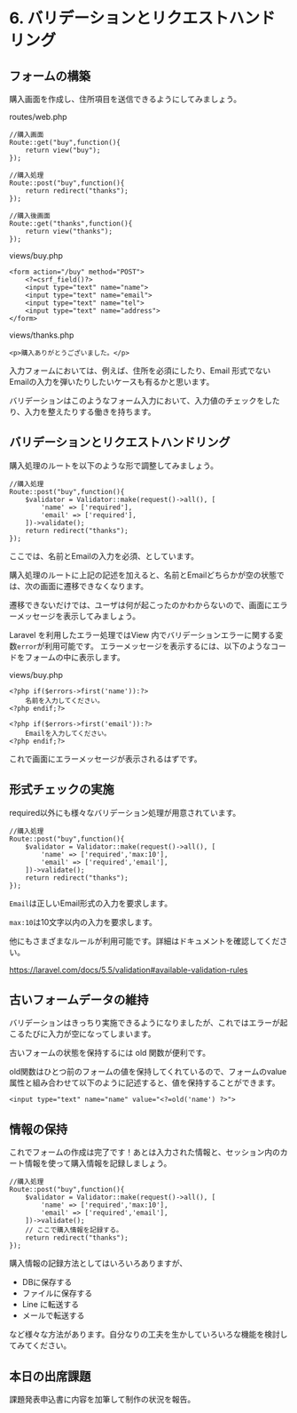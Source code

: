# 6. バリデーションとリクエストハンドリング

## フォームの構築

購入画面を作成し、住所項目を送信できるようにしてみましょう。

routes/web.php

````
//購入画面
Route::get("buy",function(){
    return view("buy");
});

//購入処理
Route::post("buy",function(){
    return redirect("thanks");
});

//購入後画面
Route::get("thanks",function(){
    return view("thanks");
});
````

views/buy.php

````
<form action="/buy" method="POST">
    <?=csrf_field()?>
    <input type="text" name="name">
    <input type="text" name="email">
    <input type="text" name="tel">
    <input type="text" name="address">
</form>
````

views/thanks.php
````
<p>購入ありがとうございました。</p>

````

入力フォームにおいては、例えば、住所を必須にしたり、Email 形式でないEmailの入力を弾いたりしたいケースも有るかと思います。

バリデーションはこのようなフォーム入力において、入力値のチェックをしたり、入力を整えたりする働きを持ちます。

## バリデーションとリクエストハンドリング

購入処理のルートを以下のような形で調整してみましょう。

````
//購入処理
Route::post("buy",function(){
    $validator = Validator::make(request()->all(), [
        'name' => ['required'],
        'email' => ['required'],
    ])->validate();
    return redirect("thanks");
});
````

ここでは、名前とEmailの入力を必須、としています。

購入処理のルートに上記の記述を加えると、名前とEmailどちらかが空の状態では、次の画面に遷移できなくなります。

遷移できないだけでは、ユーザは何が起こったのかわからないので、画面にエラーメッセージを表示してみましょう。

Laravel を利用したエラー処理ではView 内でバリデーションエラーに関する変数`error`が利用可能です。
エラーメッセージを表示するには、以下のようなコードをフォームの中に表示します。

views/buy.php

````
<?php if($errors->first('name')):?>
    名前を入力してください。
<?php endif;?>

<?php if($errors->first('email')):?>
    Emailを入力してください。
<?php endif;?>
````

これで画面にエラーメッセージが表示されるはずです。

## 形式チェックの実施

required以外にも様々なバリデーション処理が用意されています。

````
//購入処理
Route::post("buy",function(){
    $validator = Validator::make(request()->all(), [
        'name' => ['required','max:10'],
        'email' => ['required','email'],
    ])->validate();
    return redirect("thanks");
});
````

`Email`は正しいEmail形式の入力を要求します。

`max:10`は10文字以内の入力を要求します。

他にもさまざまなルールが利用可能です。詳細はドキュメントを確認してください。

https://laravel.com/docs/5.5/validation#available-validation-rules

## 古いフォームデータの維持

バリデーションはきっちり実施できるようになりましたが、これではエラーが起こるたびに入力が空になってしまいます。

古いフォームの状態を保持するには old 関数が便利です。

old関数はひとつ前のフォームの値を保持してくれているので、フォームのvalue 属性と組み合わせて以下のように記述すると、値を保持することができます。

````
<input type="text" name="name" value="<?=old('name') ?>">
````

## 情報の保持

これでフォームの作成は完了です！あとは入力された情報と、セッション内のカート情報を使って購入情報を記録しましょう。

````
//購入処理
Route::post("buy",function(){
    $validator = Validator::make(request()->all(), [
        'name' => ['required','max:10'],
        'email' => ['required','email'],
    ])->validate();
    // ここで購入情報を記録する。
    return redirect("thanks");
});
````

購入情報の記録方法としてはいろいろありますが、

- DBに保存する
- ファイルに保存する
- Line に転送する
- メールで転送する

など様々な方法があります。自分なりの工夫を生かしていろいろな機能を検討してみてください。

## 本日の出席課題

課題発表申込書に内容を加筆して制作の状況を報告。
